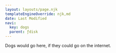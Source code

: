 ```yaml
---
layout: layouts/page.njk
templateEngineOverride: njk,md
date: Last Modified
navi:
  key: dogs
  parent: ƒdisk
---
```


Dogs would go here, if they could go on the internet.